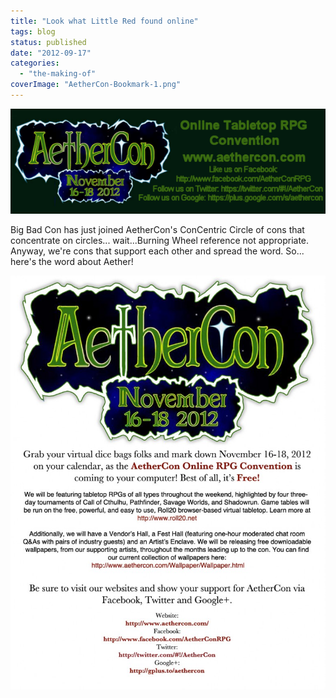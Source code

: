 ```yaml
---
title: "Look what Little Red found online"
tags: blog
status: published
date: "2012-09-17"
categories: 
  - "the-making-of"
coverImage: "AetherCon-Bookmark-1.png"
---
```


[![](/images/AetherCon-Bookmark-1.png "AetherCon Bookmark (1)")](http://www.bigbadcon.com/wp-content/uploads/2012/09/AetherCon-Bookmark-1.png)

Big Bad Con has just joined AetherCon's ConCentric Circle of cons that concentrate on circles... wait...Burning Wheel reference not appropriate. Anyway, we're cons that support each other and spread the word. So... here's the word about Aether!

[![](/images/flierbig-779x1024.jpg "flierbig")](http://www.bigbadcon.com/wp-content/uploads/2012/09/flierbig.jpg)
